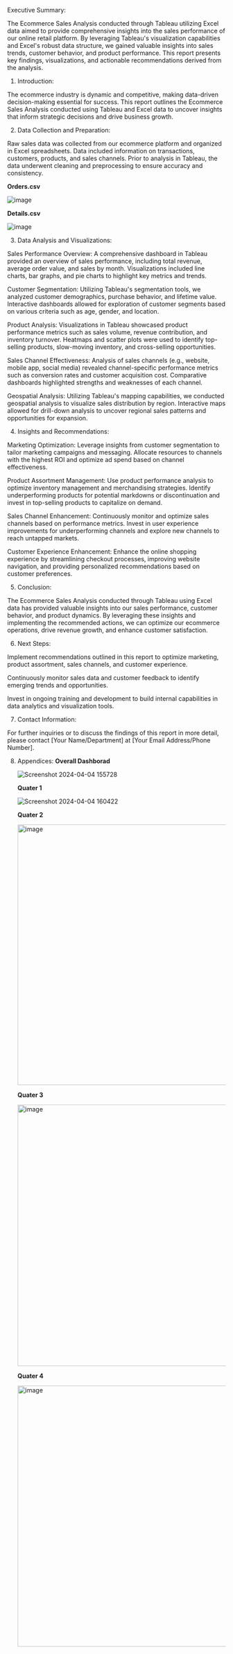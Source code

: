 Executive Summary:

The Ecommerce Sales Analysis conducted through Tableau utilizing Excel data aimed to provide comprehensive insights into the sales performance of our online retail platform. By leveraging Tableau's visualization capabilities and Excel's robust data structure, we gained valuable insights into sales trends, customer behavior, and product performance. This report presents key findings, visualizations, and actionable recommendations derived from the analysis.

1. Introduction:

The ecommerce industry is dynamic and competitive, making data-driven decision-making essential for success. This report outlines the Ecommerce Sales Analysis conducted using Tableau and Excel data to uncover insights that inform strategic decisions and drive business growth.

2. Data Collection and Preparation:

Raw sales data was collected from our ecommerce platform and organized in Excel spreadsheets. Data included information on transactions, customers, products, and sales channels. Prior to analysis in Tableau, the data underwent cleaning and preprocessing to ensure accuracy and consistency.

**Orders.csv**

![image](https://github.com/Akash19sept/Ecommerce-Sales-Analysis-/assets/127194626/4683a8c0-a3ee-4837-8a85-37b8c3087fcc)

**Details.csv**

![image](https://github.com/Akash19sept/Ecommerce-Sales-Analysis-/assets/127194626/6b58a7c2-d1c4-4e26-9cad-d41c436b790f)

3. Data Analysis and Visualizations:

Sales Performance Overview: A comprehensive dashboard in Tableau provided an overview of sales performance, including total revenue, average order value, and sales by month. Visualizations included line charts, bar graphs, and pie charts to highlight key metrics and trends.

Customer Segmentation: Utilizing Tableau's segmentation tools, we analyzed customer demographics, purchase behavior, and lifetime value. Interactive dashboards allowed for exploration of customer segments based on various criteria such as age, gender, and location.

Product Analysis: Visualizations in Tableau showcased product performance metrics such as sales volume, revenue contribution, and inventory turnover. Heatmaps and scatter plots were used to identify top-selling products, slow-moving inventory, and cross-selling opportunities.

Sales Channel Effectiveness: Analysis of sales channels (e.g., website, mobile app, social media) revealed channel-specific performance metrics such as conversion rates and customer acquisition cost. Comparative dashboards highlighted strengths and weaknesses of each channel.

Geospatial Analysis: Utilizing Tableau's mapping capabilities, we conducted geospatial analysis to visualize sales distribution by region. Interactive maps allowed for drill-down analysis to uncover regional sales patterns and opportunities for expansion.

4. Insights and Recommendations:

Marketing Optimization: Leverage insights from customer segmentation to tailor marketing campaigns and messaging. Allocate resources to channels with the highest ROI and optimize ad spend based on channel effectiveness.

Product Assortment Management: Use product performance analysis to optimize inventory management and merchandising strategies. Identify underperforming products for potential markdowns or discontinuation and invest in top-selling products to capitalize on demand.

Sales Channel Enhancement: Continuously monitor and optimize sales channels based on performance metrics. Invest in user experience improvements for underperforming channels and explore new channels to reach untapped markets.

Customer Experience Enhancement: Enhance the online shopping experience by streamlining checkout processes, improving website navigation, and providing personalized recommendations based on customer preferences.

5. Conclusion:

The Ecommerce Sales Analysis conducted through Tableau using Excel data has provided valuable insights into our sales performance, customer behavior, and product dynamics. By leveraging these insights and implementing the recommended actions, we can optimize our ecommerce operations, drive revenue growth, and enhance customer satisfaction.

6. Next Steps:

Implement recommendations outlined in this report to optimize marketing, product assortment, sales channels, and customer experience.

Continuously monitor sales data and customer feedback to identify emerging trends and opportunities.

Invest in ongoing training and development to build internal capabilities in data analytics and visualization tools.

7. Contact Information:

For further inquiries or to discuss the findings of this report in more detail, please contact [Your Name/Department] at [Your Email Address/Phone Number].

8. Appendices:
   **Overall Dashborad**
   
   ![Screenshot 2024-04-04 155728](https://github.com/Akash19sept/Ecommerce-Sales-Analysis-/assets/127194626/c9fa3530-c7cb-4d2c-9598-92e9cf63590c)
   
   **Quater 1**
   
   ![Screenshot 2024-04-04 160422](https://github.com/Akash19sept/Ecommerce-Sales-Analysis-/assets/127194626/ce1c6bdc-e67c-4444-b8eb-cf3e1057bca3)
   
   **Quater 2**
   
   <img width="601" alt="image" src="https://github.com/Akash19sept/Ecommerce-Sales-Analysis-/assets/127194626/ea49a378-8388-4360-94bd-3012754aaaa4">
   
   **Quater 3**
   
   <img width="603" alt="image" src="https://github.com/Akash19sept/Ecommerce-Sales-Analysis-/assets/127194626/b28eb08d-902b-4e0f-9531-914199a00572">
   
   **Quater 4**
   
   <img width="602" alt="image" src="https://github.com/Akash19sept/Ecommerce-Sales-Analysis-/assets/127194626/610b2138-8008-455c-b268-5643978a66a9">


